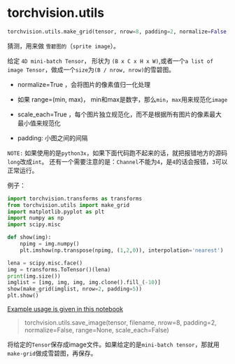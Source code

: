 # torchvision.utils

```python
torchvision.utils.make_grid(tensor, nrow=8, padding=2, normalize=False, range=None, scale_each=False)
```

猜测，用来做 `雪碧图的`（`sprite image`）。

给定 `4D mini-batch Tensor`， 形状为 `(B x C x H x W)`,或者一个`a list of image Tensor`，做成一个`size`为`(B / nrow, nrow)`的雪碧图。

- normalize=True ，会将图片的像素值归一化处理

- 如果 range=(min, max)， min和max是数字，那么`min`，`max`用来规范化`image`

- scale_each=True ，每个图片独立规范化，而不是根据所有图片的像素最大最小值来规范化

- padding: 小图之间的间隔

`NOTE:`
如果使用的是`python3x`，如果下面代码跑不起来的话，就把报错地方的源码 `long`改成`int`。
还有一个需要注意的是：`Channel`不能为`4`，是`4`的话会报错，`3`可以正常运行。

例子：

```python
import torchvision.transforms as transforms
from torchvision.utils import make_grid
import matplotlib.pyplot as plt
import numpy as np
import scipy.misc

def show(img):
    npimg = img.numpy()
    plt.imshow(np.transpose(npimg, (1,2,0)), interpolation='nearest')

lena = scipy.misc.face()
img = transforms.ToTensor()(lena)
print(img.size())
imglist = [img, img, img, img.clone().fill_(-10)]
show(make_grid(imglist, nrow=2, padding=5))
plt.show()
```

[Example usage is given in this notebook](https://gist.github.com/anonymous/bf16430f7750c023141c562f3e9f2a91)



>torchvision.utils.save_image(tensor, filename, nrow=8, padding=2, normalize=False, range=None, scale_each=False)

将给定的`Tensor`保存成image文件。如果给定的是`mini-batch tensor`，那就用`make-grid`做成雪碧图，再保存。
